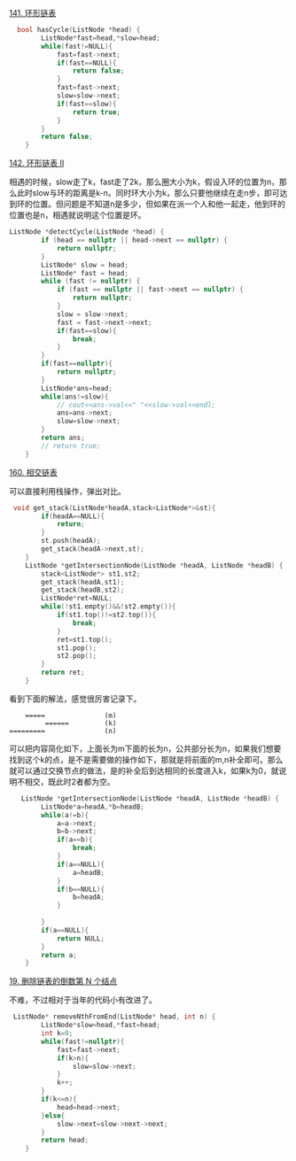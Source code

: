 [141. 环形链表](https://leetcode.cn/problems/linked-list-cycle/)

```c++
  bool hasCycle(ListNode *head) {
        ListNode*fast=head,*slow=head;
        while(fast!=NULL){
            fast=fast->next;
            if(fast==NULL){
                return false;
            }
            fast=fast->next;
            slow=slow->next;
            if(fast==slow){
                return true;
            }
        }
        return false;
    }
```



[142. 环形链表 II](https://leetcode.cn/problems/linked-list-cycle-ii/)

相遇的时候，slow走了k，fast走了2k，那么圈大小为k，假设入环的位置为n，那么此时slow与环的距离是k-n。同时环大小为k，那么只要他继续在走n步，即可达到环的位置。但问题是不知道n是多少，但如果在派一个人和他一起走，他到环的位置也是n，相遇就说明这个位置是环。

```c++
ListNode *detectCycle(ListNode *head) {
        if (head == nullptr || head->next == nullptr) {
            return nullptr;
        }
        ListNode* slow = head;
        ListNode* fast = head;
        while (fast != nullptr) {
            if (fast == nullptr || fast->next == nullptr) {
                return nullptr;
            }
            slow = slow->next;
            fast = fast->next->next;
            if(fast==slow){
                break;
            }
        }
        if(fast==nullptr){
            return nullptr;
        }
        ListNode*ans=head;
        while(ans!=slow){
            // cout<<ans->val<<" "<<slow->val<<endl;
            ans=ans->next;
            slow=slow->next;
        }
        return ans;
        // return true;
    }
```



[160. 相交链表](https://leetcode.cn/problems/intersection-of-two-linked-lists/)

可以直接利用栈操作，弹出对比。

```c++
 void get_stack(ListNode*headA,stack<ListNode*>&st){
        if(headA==NULL){
            return;
        }
        st.push(headA);
        get_stack(headA->next,st);
    }
    ListNode *getIntersectionNode(ListNode *headA, ListNode *headB) {
        stack<ListNode*> st1,st2;
        get_stack(headA,st1);
        get_stack(headB,st2);
        ListNode*ret=NULL;
        while(!st1.empty()&&!st2.empty()){
            if(st1.top()!=st2.top()){
                break;
            }
            ret=st1.top();
            st1.pop();
            st2.pop();
        }
        return ret;
    }
```

看到下面的解法，感觉很厉害记录下。

```
	=====               (m)
		 ======			(k)
=========				(n)
```

可以把内容简化如下，上面长为m下面的长为n，公共部分长为n，如果我们想要找到这个k的点，是不是需要做的操作如下，那就是将前面的m,n补全即可。那么就可以通过交换节点的做法，是的补全后到达相同的长度进入k，如果k为0，就说明不相交，既此时2者都为空。
```c++
   ListNode *getIntersectionNode(ListNode *headA, ListNode *headB) {
        ListNode*a=headA,*b=headB;
        while(a!=b){
            a=a->next;
            b=b->next;
            if(a==b){
                break;
            }
            if(a==NULL){
                a=headB;
            }
            if(b==NULL){
                b=headA;
            }
            
        }
        if(a==NULL){
            return NULL;
        }
        return a;
    }
```

[19. 删除链表的倒数第 N 个结点](https://leetcode.cn/problems/remove-nth-node-from-end-of-list/)

不难，不过相对于当年的代码小有改进了。

```c++
 ListNode* removeNthFromEnd(ListNode* head, int n) {
        ListNode*slow=head,*fast=head;
        int k=0;
        while(fast!=nullptr){
            fast=fast->next;
            if(k>n){
                slow=slow->next;
            }
            k++;
        }
        if(k<=n){
            head=head->next;
        }else{
            slow->next=slow->next->next;
        }
        return head;
    }
```


